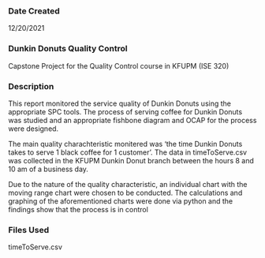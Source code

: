 ### Date Created
12/20/2021

### Dunkin Donuts Quality Control
Capstone Project for the Quality Control course in KFUPM (ISE 320)

### Description
This report monitored the service quality of Dunkin Donuts using the appropriate SPC tools. The process of serving coffee for Dunkin Donuts was studied and an appropriate fishbone diagram and OCAP for the process were designed.

The main quality charachteristic monitered was ‘the time Dunkin Donuts takes to serve 1 black coffee for 1 customer’. The data in timeToServe.csv was collected in the KFUPM Dunkin Donut branch between the hours 8 and 10 am of a business day.

Due to the nature of the quality characteristic, an individual chart with the moving range chart were chosen to be conducted. The calculations and graphing of the aforementioned charts were done via python and the findings show that the process is in control

### Files Used
timeToServe.csv 

